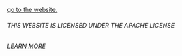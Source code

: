 [go to the website.](https://spammer-gui.pages.dev)

###### THIS WEBSITE IS LICENSED UNDER THE APACHE LICENSE
###### [LEARN MORE](LICENSE)
